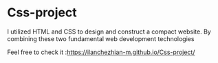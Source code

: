 # Css-project
I utilized HTML and CSS to design and construct a compact website. By combining these two fundamental web development technologies

Feel free to check it :https://ilanchezhian-m.github.io/Css-project/
